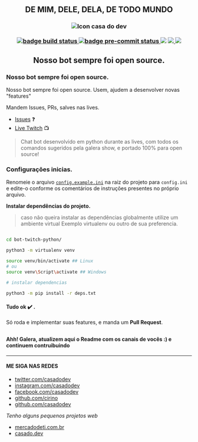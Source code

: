 <h2 align="center"> DE MIM, DELE, DELA, DE TODO MUNDO</h2>

<h3 align="center">
    <img src="https://static-cdn.jtvnw.net/jtv_user_pictures/0940a2f0-2f2c-49d3-a87a-a3f4b3021b03-profile_image-300x300.png" alt="Icon casa do dev">
    <br/><br/>
    <div>
        <a href="https://github.com/casadodev/bot-twitch-python/actions?query=branch:master+workflow:Build">
            <img src="https://github.com/casadodev/bot-twitch-python/workflows/Build/badge.svg?branch=master" alt="badge build status">
        </a>
        <a href="https://results.pre-commit.ci/badge/github/casadodev/bot-twitch-python/master.svg">
            <img src="https://results.pre-commit.ci/badge/github/casadodev/bot-twitch-python/master.svg" alt="badge pre-commit status">
        </a>
        <img src="https://img.shields.io/github/contributors/casadodev/bot-twitch-python">
        <a href="https://github.com/casadodev/bot-twitch-python/issues">
            <img src="https://img.shields.io/github/issues/casadodev/bot-twitch-python">
        </a>
        <a href="https://www.twitch.tv/casadodev">
            <img src="https://img.shields.io/twitch/status/casadodev">
        </a>
    </div>
    <h2 align="center">Nosso bot sempre foi open source.</h2>
</h3>

<!-- [![Build Status](https://github.com/casadodev/bot-twitch-python/workflows/Build/badge.svg?branch=master)](https://github.com/casadodev/bot-twitch-python/actions?query=branch:master+workflow:Build) -->

### Nosso bot sempre foi open source.

<span>
Nosso bot sempre foi open source.
Usem, ajudem a desenvolver novas "features"
</span>

Mandem Issues, PRs, salves nas lives.

- [Issues](https://github.com/casadodev/bot-twitch-python/issues) :question:
- [Live Twitch](https://www.twitch.tv/casadodev) :tv:
<!-- https://www.twitch.tv/casadodev -->

> Chat bot desenvolvido em python durante as lives, com todos os comandos sugeridos pela galera show, e portado 100% para open source!

### Configurações inicias.

Renomeie o arquivo [`config.example.ini`](https://github.com/casadodev/bot-twitch-python/blob/master/config.example.ini) na raiz do projeto para `config.ini` e edite-o conforme os comentários de instruções presentes no próprio arquivo.

**Instalar dependências do projeto.**

> caso não queira instalar as dependências globalmente utilize um ambiente virtual Exemplo virtualenv ou outro de sua preferencia.


```sh

cd bot-twitch-python/

python3 -m virtualenv venv

source venv/bin/activate ## Linux
# ou
source venv\Script\activate ## Windows

# instalar dependencias

python3 -m pip install -r deps.txt

```
#### Tudo ok :heavy_check_mark:  .
Só roda e implementar suas features, e manda um **Pull Request**.
##

#### Ahh! Galera, atualizem aqui o Readme com os canais de vocês :) e continuem contruibuindo

----



#### ME SIGA NAS REDES
* [twitter.com/casadodev](https://twitter.com/casadodev)
* [instagram.com/casadodev](https://instagram.com/casadodev)
* [facebook.com/casadodev](https://facebook.com/casadodev)
* [github.com/cirino](https://github.com/cirino)
* [github.com/casadodev](https://github.com/casadodev)

*Tenho alguns pequenos projetos web*
* [mercadodeti.com.br](https://mercadodeti.com.br)
* [casado.dev](https://casado.dev)
